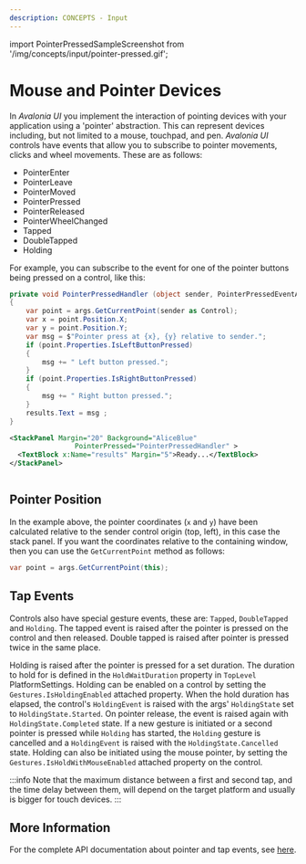 ```yaml
---
description: CONCEPTS - Input
---
```


import PointerPressedSampleScreenshot from '/img/concepts/input/pointer-pressed.gif';

# Mouse and Pointer Devices

In _Avalonia UI_ you implement the interaction of pointing devices with your application using a 'pointer' abstraction. This can represent devices including, but not limited to a mouse, touchpad, and pen. _Avalonia UI_ controls have events that allow you to subscribe to pointer movements, clicks and wheel movements. These are as follows:

* PointerEnter
* PointerLeave
* PointerMoved
* PointerPressed
* PointerReleased
* PointerWheelChanged
* Tapped
* DoubleTapped
* Holding

For example, you can subscribe to the event for one of the pointer buttons being pressed on a control, like this:

```csharp title='C#'
private void PointerPressedHandler (object sender, PointerPressedEventArgs args)
{
    var point = args.GetCurrentPoint(sender as Control);
    var x = point.Position.X;
    var y = point.Position.Y;
    var msg = $"Pointer press at {x}, {y} relative to sender.";
    if (point.Properties.IsLeftButtonPressed)
    {
        msg += " Left button pressed.";
    }
    if (point.Properties.IsRightButtonPressed)
    {
        msg += " Right button pressed.";
    }
    results.Text = msg ;
}
```

```xml title='XAML'
<StackPanel Margin="20" Background="AliceBlue" 
                PointerPressed="PointerPressedHandler" >
  <TextBlock x:Name="results" Margin="5">Ready...</TextBlock>
</StackPanel>
```

<img src={PointerPressedSampleScreenshot} alt=""/>

## Pointer Position

In the example above, the pointer coordinates (`x` and `y`) have been calculated relative to the sender control origin (top, left), in this case the stack panel. If you want the coordinates relative to the containing window, then you can use the `GetCurrentPoint` method as follows:

```csharp
var point = args.GetCurrentPoint(this);
```

## Tap Events

Controls also have special gesture events, these are: `Tapped`, `DoubleTapped` and `Holding`. The tapped event is raised after the pointer is pressed on the control and then released. Double tapped is raised after pointer is pressed twice in the same place. 

Holding is raised after the pointer is pressed for a set duration. The duration to hold for is defined in the `HoldWaitDuration` property in `TopLevel` PlatformSettings. Holding can be enabled on a control by setting the `Gestures.IsHoldingEnabled` attached property. When the hold duration has elapsed, the control's `HoldingEvent` is raised with the args' `HoldingState` set to `HoldingState.Started`. On pointer release, the event is raised again with `HoldingState.Completed` state. If a new gesture is initiated or a second pointer is pressed while `Holding` has started, the `Holding` gesture is cancelled and a `HoldingEvent` is raised with the `HoldingState.Cancelled` state. Holding can also be initiated using the mouse pointer, by setting the `Gestures.IsHoldWithMouseEnabled` attached property on the control.

:::info
Note that the maximum distance between a first and second tap, and the time delay between them, will depend on the target platform and usually is bigger for touch devices.
:::


## More Information

For the complete API documentation about pointer and tap events, see [here](http://reference.avaloniaui.net/api/Avalonia.Input/PointerEventArgs/).
